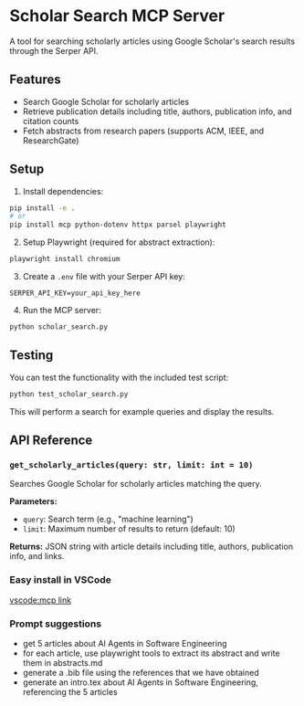 # Scholar Search MCP Server

A tool for searching scholarly articles using Google Scholar's search results through the Serper API.

## Features

- Search Google Scholar for scholarly articles
- Retrieve publication details including title, authors, publication info, and citation counts
- Fetch abstracts from research papers (supports ACM, IEEE, and ResearchGate)

## Setup

1. Install dependencies:

```bash
pip install -e .
# or
pip install mcp python-dotenv httpx parsel playwright
```

2. Setup Playwright (required for abstract extraction):

```bash
playwright install chromium
```

3. Create a `.env` file with your Serper API key:

```
SERPER_API_KEY=your_api_key_here
```

4. Run the MCP server:

```bash
python scholar_search.py
```

## Testing

You can test the functionality with the included test script:

```bash
python test_scholar_search.py
```

This will perform a search for example queries and display the results.

## API Reference

### `get_scholarly_articles(query: str, limit: int = 10)`

Searches Google Scholar for scholarly articles matching the query.

**Parameters:**
- `query`: Search term (e.g., "machine learning")
- `limit`: Maximum number of results to return (default: 10)

**Returns:** JSON string with article details including title, authors, publication info, and links.


### Easy install in VSCode

[vscode:mcp link](vscode:mcp/install?%7B%22name%22%3A%22scholar_search%22%2C%22command%22%3A%22uv%22%2C%22args%22%3A%5B%22--directory%22%2C%22%2Fopt%2Fscholar-agent%22%2C%22run%22%2C%22scholar_search.py%22%5D%7D)

### Prompt suggestions

- get 5 articles about AI Agents in Software Engineering
- for each article, use playwright tools to extract its abstract and write them in abstracts.md
- generate a .bib file using the references that we have obtained
- generate an intro.tex about AI Agents in Software Engineering, referencing the 5 articles